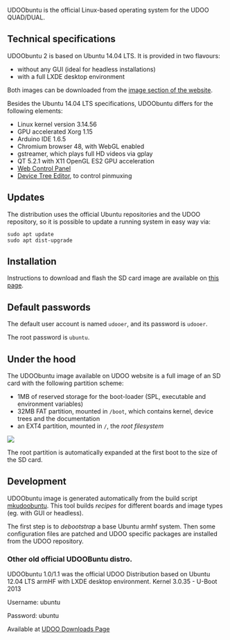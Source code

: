 UDOObuntu is the official Linux-based operating system for the UDOO QUAD/DUAL.

## Technical specifications

UDOObuntu 2 is based on Ubuntu 14.04 LTS. It is provided in two flavours:

 * without any GUI (ideal for headless installations)
 * with a full LXDE desktop environment

Both images can be downloaded from the [image section of the website](http://www.udoo.org/downloads/).

Besides the Ubuntu 14.04 LTS specifications, UDOObuntu differs for the following elements:

 * Linux kernel version 3.14.56
 * GPU accelerated Xorg 1.15
 * Arduino IDE 1.6.5
 * Chromium browser 48, with WebGL enabled
 * gstreamer, which plays full HD videos via gplay
 * QT 5.2.1 with X11 OpenGL ES2 GPU acceleration
 * [Web Control Panel](!Basic_Setup/Web_Control_Panel)
 * [Device Tree Editor](!Cookbook_Linux/Device_Tree_Editor), to control pinmuxing

## Updates

The distribution uses the official Ubuntu repositories and the UDOO repository, so it is possible to update a running system in easy way via:

    sudo apt update
    sudo apt dist-upgrade


## Installation

Instructions to download and flash the SD card image are available on [this page](!Getting_Started/Create_A_Bootable_MicroSD_card_for_UDOO_QUAD-DUAL).


## Default passwords

The default user account is named `udooer`, and its password is `udooer`.

The root password is `ubuntu`.


## Under the hood

The UDOObuntu image available on UDOO website is a full image of an SD card with the following partition scheme:

 * 1MB of reserved storage for the boot-loader (SPL, executable and environment variables)
 * 32MB FAT partition, mounted in `/boot`, which contains kernel, device trees and the documentation
 * an EXT4 partition, mounted in `/`, the *root filesystem*

<img src="../img/partitions.png">

The root partition is automatically expanded at the first boot to the size of the SD card.


## Development

UDOObuntu image is generated automatically from the build script [mkudoobuntu](https://github.com/UDOOboard/mkudoobuntu). This tool builds *recipes* for different boards and image types (eg. with GUI or headless).

The first step is to *debootstrap* a base Ubuntu armhf system. Then some configuration files are patched and UDOO specific packages are installed from the UDOO repository.

### Other old official UDOOBuntu distro.

UDOObuntu 1.0/1.1 was the official UDOO Distribution based on Ubuntu 12.04 LTS armHF with LXDE desktop environment.
Kernel 3.0.35 - U-Boot 2013

Username: ubuntu

Password: ubuntu

Available at [UDOO Downloads Page](http://www.udoo.org/downloads/)
